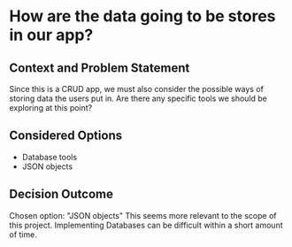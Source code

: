 # How are the data going to be stores in our app?

## Context and Problem Statement

Since this is a CRUD app, we must also consider the possible ways of storing data the users put in. Are there any specific tools we should be exploring at this point?

## Considered Options

* Database tools
* JSON objects

## Decision Outcome

Chosen option: "JSON objects" This seems more relevant to the scope of this project. Implementing Databases can be difficult within a short amount of time.
